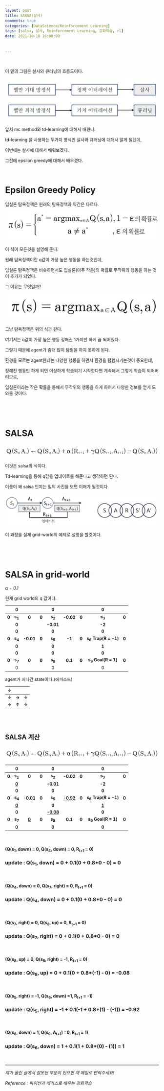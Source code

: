 ```yaml
---
layout: post
title: SARSA(살사)
comments: true
categories: [DataScience/Reinforcement Learning]
tags: [salsa, 살사, Reinforcement Learning, 강화학습, rl]
date: 2021-10-18 16:00:00


---
```


<br/>

이 밑의 그림은 살사와 큐러닝의 흐름도이다.

![2021-10-18-rlpost9-01.png](https://github.com/aLVINlEE9/aLVINlEE9.github.io/blob/master/assets/img/DS-Reinforcement%20Learning/2021-10-18-rlpost9-01.png?raw=true)

앞서 mc method와 td-learning에 대해서 배웠다.

td-learning 을 사용하는 두가지 방식인 살사와 큐러닝에 대해서 알게 될텐데,

이번에는 살사에 대해서 배워보겠다.

그전에 epsilon greedy에 대해서 배우겠다.



<br/>



# Epsilon Greedy Policy

입실론 탐욕정책은 원래의 탐욕정책과 약간은 다르다.

![2021-10-18-rlpost9-03.png](https://github.com/aLVINlEE9/aLVINlEE9.github.io/blob/master/assets/img/DS-Reinforcement%20Learning/2021-10-18-rlpost9-03.png?raw=true)

이 식이 모든것을 설명해 준다.

원래 탐욕정책이란 q값이 가장 높은 행동을 하는것인데,

입실론 탐욕정책은 비슷하면서도 입실론(아주 작은)의 확률로 무작위의 행동을 하는 것이 추가가 되었다.

그 이유는 무엇일까?

![2021-10-18-rlpost9-02.png](https://github.com/aLVINlEE9/aLVINlEE9.github.io/blob/master/assets/img/DS-Reinforcement%20Learning/2021-10-18-rlpost9-02.png?raw=true)

그냥 탐욕정책은 위의 식과 같다.

여기서는 q값이 가장 높은 행동 정해진 1가지만 하게 끔 되어있다.

그렇기 때문에 agent가 좀더 많이 탐험을 하지 못하게 된다.

환경을 모르는 agent한테는 다양한 행동을 하면서 환경을 탐험시키는것이 중요한데,

정해진 행동만 하게 되면 이상하게 학습되기 시작한다면 계속해서 그렇게 학습이 되어버리므로,

입실론이라는 작은 확률을 통해서 무작위의 행동을 하게 하여서 다양한 정보를 얻게 도와줄 것이다.

<br/>

<br/>

<br/>

# SALSA

![2021-10-18-rlpost9-04.png](https://github.com/aLVINlEE9/aLVINlEE9.github.io/blob/master/assets/img/DS-Reinforcement%20Learning/2021-10-18-rlpost9-04.png?raw=true)

이것은 salsa의 식이다.

Td-learning을 통해 q값을 업데이트를 해준다고 생각하면 된다.

이름이 왜 salsa 인지는 밑의 사진을 보면 이해가 될것이다.

![2021-10-18-rlpost9-05.png](https://github.com/aLVINlEE9/aLVINlEE9.github.io/blob/master/assets/img/DS-Reinforcement%20Learning/2021-10-18-rlpost9-05.png?raw=true)

이 과정을 실제 grid-world의 예제로 설명을 할것이다.

<br/>

<br/>

<br/>

# SALSA in grid-world

*α = 0.1*

현재 grid world의 q 값이다.

|       |         0         |           |       |         0         |           |       |               0                |       |
| :---: | :---------------: | :-------: | :---: | :---------------: | :-------: | :---: | :----------------------------: | :---: |
| **0** | **s<sub>1</sub>** |   **0**   | **0** | **s<sub>2</sub>** | **-0.02** | **0** |       **s<sub>3</sub>**        | **0** |
|       |       **0**       |           |       |     **-0.01**     |           |       |             **-2**             |       |
|       |       **0**       |           |       |       **0**       |           |       |             **0**              |       |
| **0** | **s<sub>4</sub>** | **-0.01** | **0** | **s<sub>5</sub>** |  **-1**   | **0** | **s<sub>6</sub> Trap(R = -1)** | **0** |
|       |       **0**       |           |       |       **0**       |           |       |             **1**              |       |
|       |       **0**       |           |       |       **0**       |           |       |             **0**              |       |
| **0** | **s<sub>7</sub>** |   **0**   | **0** | **s<sub>8</sub>** |  **0.1**  | **0** | **s<sub>9</sub>  Goal(R = 1)** | **0** |
|       |         0         |           |       |         0         |           |       |               0                |       |

agent가 지나간 state이다.(에피소드)

|   ↓   |       |       |
| :---: | :---: | :---: |
| **↓** | **→** | **↓** |
| **→** | **↑** | **↓** |

<br/>

<br/>

## SALSA 계산

![2021-10-18-rlpost9-04.png](https://github.com/aLVINlEE9/aLVINlEE9.github.io/blob/master/assets/img/DS-Reinforcement%20Learning/2021-10-18-rlpost9-04.png?raw=true)

|       |         0         |              |       |         0         |                  |       |               0                |       |
| :---: | :---------------: | :----------: | :---: | :---------------: | :--------------: | :---: | :----------------------------: | :---: |
| **0** | **s<sub>1</sub>** |    **0**     | **0** | **s<sub>2</sub>** |    **-0.02**     | **0** |       **s<sub>3</sub>**        | **0** |
|       |   **<u>0</u>**    |              |       |     **-0.01**     |                  |       |             **-2**             |       |
|       |       **0**       |              |       |       **0**       |                  |       |             **0**              |       |
| **0** | **s<sub>4</sub>** |  **-0.01**   | **0** | **s<sub>5</sub>** | **<u>-0.92</u>** | **0** | **s<sub>6</sub> Trap(R = -1)** | **0** |
|       |   **<u>0</u>**    |              |       |       **0**       |                  |       |          **<u>1</u>**          |       |
|       |       **0**       |              |       | **<u>-0.08</u>**  |                  |       |             **0**              |       |
| **0** | **s<sub>7</sub>** | **<u>0</u>** | **0** | **s<sub>8</sub>** |     **0.1**      | **0** | **s<sub>9</sub>  Goal(R = 1)** | **0** |
|       |       **0**       |              |       |       **0**       |                  |       |             **0**              |       |

<br/>

#### (Q(s<sub>1</sub>, down) = 0, Q(s<sub>4</sub>, down) = 0, R<sub>t+1</sub> = 0)

### update : Q(s<sub>1</sub>, down) = 0 + 0.1(0 + 0.8*0 - 0) = 0

<br/>

#### (Q(s<sub>4</sub>, down) = 0, Q(s<sub>7</sub>, right) = 0, R<sub>t+1</sub> = 0)

### update : Q(s<sub>4</sub>, down) = 0 + 0.1(0 + 0.8*0 - 0) = 0

<br/>

#### (Q(s<sub>7</sub>, right) = 0, Q(s<sub>8</sub>, up) = 0, R<sub>t+1</sub> = 0)

### update : Q(s<sub>7</sub>, right) = 0 + 0.1(0 + 0.8*0 - 0) = 0

<br/>

#### (Q(s<sub>8</sub>, up) = 0, Q(s<sub>5</sub>, right) = -1, R<sub>t+1</sub> = 0)

### update : Q(s<sub>8</sub>, up) = 0 + 0.1(0 + 0.8*(-1) - 0) = -0.08

<br/>

#### (Q(s<sub>5</sub>, right) = -1, Q(s<sub>6</sub>, down) =1, R<sub>t+1</sub> = -1)

### update : Q(s<sub>5</sub>, right) = -1 + 0.1(-1 + 0.8*(1) - (-1)) = -0.92

<br/>

#### (Q(s<sub>6</sub>, down) = 1, Q(s<sub>9</sub>, A<sub>t+1</sub>) =0, R<sub>t+1</sub> = 1)

### update : Q(s<sub>6</sub>, down) = 1 + 0.1(1 + 0.8*(0) - (1)) = 1

<br/>

------

*제가 올린 글에서 잘못된 부분이 있으면 제 메일로 연락주세요!*

*Reference : 파이썬과 케라스로 배우는 강화학습*